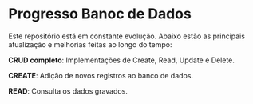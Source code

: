 # Progresso Banoc de Dados

Este repositório está em constante evolução. Abaixo estão as principais atualização e melhorias feitas ao longo do tempo:

**CRUD completo**: Implementações de Create, Read, Update e Delete.

**CREATE**: Adição de novos registros ao banco de dados.

**READ**: Consulta os dados gravados.